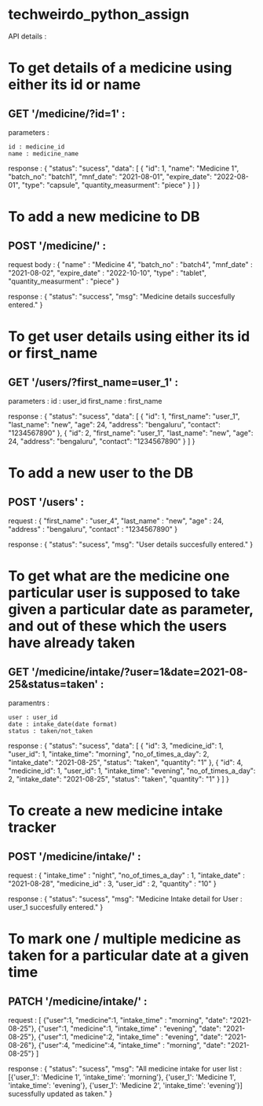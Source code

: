 # techweirdo_python_assign

API details : 

# To get details of a medicine using either its id or name
## GET '/medicine/?id=1' : 

parameters : 
 <!-- Enter either name or id. Atleast one in mandatory. You can enter only one.  -->
    id : medicine_id
    name : medicine_name

response : 
    {
    "status": "sucess",
    "data": [
        {
            "id": 1,
            "name": "Medicine 1",
            "batch_no": "batch1",
            "mnf_date": "2021-08-01",
            "expire_date": "2022-08-01",
            "type": "capsule",
            "quantity_measurment": "piece"
        }
    ]
    }

# To add a new medicine to DB
## POST '/medicine/' : 

request body : 
    {
    "name" : "Medicine 4",
    "batch_no" : "batch4",
    "mnf_date" : "2021-08-02",
    "expire_date" : "2022-10-10",
    "type" : "tablet",
    "quantity_measurment" : "piece"
    }

response :
    {
    "status": "success",
    "msg": "Medicine details succesfully entered."
    }

# To get user details using either its id or first_name
## GET '/users/?first_name=user_1' : 

parameters : 
    <!-- Enter either first_name or id. Atleast one in mandatory. You can enter only one. -->
    id : user_id
    first_name : first_name

response : 
    {
    "status": "sucess",
    "data": [
        {
            "id": 1,
            "first_name": "user_1",
            "last_name": "new",
            "age": 24,
            "address": "bengaluru",
            "contact": "1234567890"
        },
        {
            "id": 2,
            "first_name": "user_1",
            "last_name": "new",
            "age": 24,
            "address": "bengaluru",
            "contact": "1234567890"
        }
    ]
    }

# To add a new user to the DB
## POST '/users' : 

request : 
    {
    "first_name" : "user_4",
    "last_name" : "new",
    "age" : 24,
    "address" : "bengaluru",
    "contact" : "1234567890"
    }

response : 
    {
    "status": "sucess",
    "msg": "User details succesfully entered."
    }

# To get what are the medicine one particular user is supposed to take given a particular date as parameter, and out of these which the users have already taken

## GET '/medicine/intake/?user=1&date=2021-08-25&status=taken' :

paramentrs : 
<!-- All parameters are complusury  -->
    user : user_id
    date : intake_date(date format)
    status : taken/not_taken

response : 
    {
    "status": "sucess",
    "data": [
        {
            "id": 3,
            "medicine_id": 1,
            "user_id": 1,
            "intake_time": "morning",
            "no_of_times_a_day": 2,
            "intake_date": "2021-08-25",
            "status": "taken",
            "quantity": "1"
        },
        {
            "id": 4,
            "medicine_id": 1,
            "user_id": 1,
            "intake_time": "evening",
            "no_of_times_a_day": 2,
            "intake_date": "2021-08-25",
            "status": "taken",
            "quantity": "1"
        }
    ]
    }

# To create a new medicine intake tracker
## POST '/medicine/intake/' :

request :
    {
    "intake_time" : "night",
    "no_of_times_a_day" : 1,
    "intake_date" : "2021-08-28",
    "medicine_id" : 3,
    "user_id" : 2,
    "quantity" : "10"
 }

 response :
 {
    "status": "sucess",
    "msg": "Medicine Intake detail for User : user_1  succesfully entered."
}

#  To mark one / multiple medicine as taken for a particular date at a given time
## PATCH '/medicine/intake/' :

request : 
[
    {"user":1, "medicine":1, "intake_time" : "morning", "date": "2021-08-25"},
    {"user":1, "medicine":1, "intake_time" : "evening", "date": "2021-08-25"},
    {"user":1, "medicine":2, "intake_time" : "evening", "date": "2021-08-26"},
    {"user":4, "medicine":4, "intake_time" : "morning", "date": "2021-08-25"}
]

response : 
{
    "status": "sucess",
    "msg": "All medicine intake for user list : [{'user_1': 'Medicine 1', 'intake_time': 'morning'}, {'user_1': 'Medicine 1', 'intake_time': 'evening'}, {'user_1': 'Medicine 2', 'intake_time': 'evening'}] sucessfully updated as taken."
}